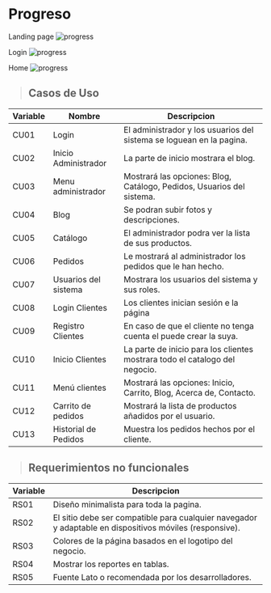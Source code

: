 # Progreso
Landing page ![progress](http://progressed.io/bar/28?title=progress "progress") 

Login ![progress](http://progressed.io/bar/28 "progress") 

Home ![progress](http://progressed.io/bar/28 "progress") 


> ## Casos de Uso
|Variable|Nombre|Descripcion|
|-|-|-|
|CU01|Login|El administrador y los usuarios del sistema se loguean en la pagina.|
|CU02|Inicio Administrador|La parte de inicio mostrara el blog.|
|CU03|Menu administrador|Mostrará las opciones: Blog, Catálogo, Pedidos, Usuarios del sistema.|
|CU04|Blog|Se podran subir fotos y descripciones.|
|CU05|Catálogo|El administrador podra ver la lista de sus productos.|
|CU06|Pedidos|Le mostrará al administrador los pedidos que le han hecho.|
|CU07|Usuarios del sistema|Mostrara los usuarios del sistema y sus roles.|
|CU08|Login Clientes|Los clientes inician sesión e la página|
|CU09|Registro Clientes|En caso de que el cliente no tenga cuenta el puede crear la suya.|
|CU10|Inicio Clientes|La parte de inicio para los clientes mostrara todo el catalogo del negocio.|
|CU11|Menú clientes|Mostrará las opciones: Inicio, Carrito, Blog, Acerca de, Contacto.|
|CU12|Carrito de pedidos|Mostrará la lista de productos añadidos por el usuario.|
|CU13|Historial de Pedidos|Muestra los pedidos hechos por el cliente.|

> ## Requerimientos no funcionales
|Variable|Descripcion|
|-|-|
|RS01|Diseño minimalista para toda la pagina.|
|RS02|El sitio debe ser compatible para cualquier navegador y adaptable en dispositivos móviles (responsive).|
|RS03|Colores de la página basados en el logotipo del negocio.|
|RS04|Mostrar los reportes en tablas.|
|RS05|Fuente Lato o recomendada por los desarrolladores.|
